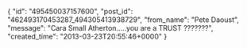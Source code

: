  {
   "id": "495450037157600",
   "post_id": "462493170453287_494305413938729",
   "from_name": "Pete Daoust",
   "message": "Cara Small Atherton.....you are a TRUST ???????",
   "created_time": "2013-03-23T20:55:46+0000"
 }
